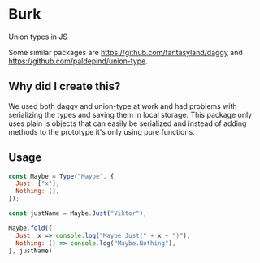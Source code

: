 # Burk
Union types in JS

Some similar packages are https://github.com/fantasyland/daggy and https://github.com/paldepind/union-type.

## Why did I create this?
We used both daggy and union-type at work and had problems with serializing the types and saving them in local storage. This package only uses plain js objects that can easily be serialized and instead of adding methods to the prototype it's only using pure functions.

## Usage

```js
const Maybe = Type("Maybe", {
  Just: ["x"],
  Nothing: [],
});

const justName = Maybe.Just("Viktor");

Maybe.fold({
  Just: x => console.log("Maybe.Just(" + x + ")"),
  Nothing: () => console.log("Maybe.Nothing"),
}, justName)
```
